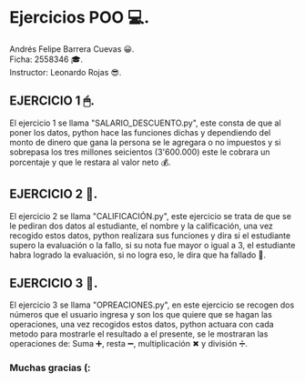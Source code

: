 # Ejercicios POO 💻.

Andrés Felipe Barrera Cuevas 😀.<br>
Ficha:  2558346 🎓.<br>
Instructor: Leonardo Rojas 😎.<br>

## EJERCICIO 1 🖱.

El ejercicio 1 se llama "SALARIO_DESCUENTO.py", este consta de que al poner los datos, python hace las funciones dichas y dependiendo del monto de dinero que gana la persona se le agregara o no impuestos y si sobrepasa los tres millones seicientos (3'600.000) este le cobrara un porcentaje y que le restara al valor neto 💰.

## EJERCICIO 2 📱.

El ejercicio 2 se llama "CALIFICACIÓN.py", este ejercicio se trata de que se le pediran dos datos al estudiante, el nombre y la calificación, una vez recogido estos datos, python realizara sus funciones y dira si el estudiante supero la evaluación o la fallo, si su nota fue mayor o igual a 3, el estudiante habra logrado la evaluación, si no logra eso, le dira que ha fallado 📄.

## EJERCICIO 3 🔏.

El ejercicio 3 se llama "OPREACIONES.py", en este ejercicio se recogen dos números que el usuario ingresa y son los que quiere que se hagan las operaciones, una vez recogidos estos datos, python actuara con cada metodo para mostrarle el resultado a el presente, se le mostraran las operaciones de: Suma ➕, resta ➖, multiplicación ✖ y división ➗.

### Muchas gracias (:

